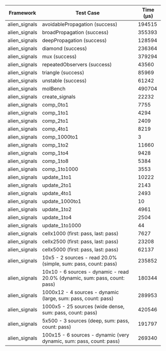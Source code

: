 | Framework | Test Case | Time (μs) |
| --- | --- | --- |
| alien_signals | avoidablePropagation (success) | 194515 |
| alien_signals | broadPropagation (success) | 355393 |
| alien_signals | deepPropagation (success) | 128594 |
| alien_signals | diamond (success) | 236364 |
| alien_signals | mux (success) | 379294 |
| alien_signals | repeatedObservers (success) | 43560 |
| alien_signals | triangle (success) | 85969 |
| alien_signals | unstable (success) | 61242 |
| alien_signals | molBench | 490704 |
| alien_signals | create_signals | 22232 |
| alien_signals | comp_0to1 | 7755 |
| alien_signals | comp_1to1 | 4294 |
| alien_signals | comp_2to1 | 2409 |
| alien_signals | comp_4to1 | 8219 |
| alien_signals | comp_1000to1 | 3 |
| alien_signals | comp_1to2 | 11660 |
| alien_signals | comp_1to4 | 9428 |
| alien_signals | comp_1to8 | 5384 |
| alien_signals | comp_1to1000 | 3553 |
| alien_signals | update_1to1 | 10222 |
| alien_signals | update_2to1 | 2143 |
| alien_signals | update_4to1 | 2493 |
| alien_signals | update_1000to1 | 10 |
| alien_signals | update_1to2 | 4961 |
| alien_signals | update_1to4 | 2504 |
| alien_signals | update_1to1000 | 44 |
| alien_signals | cellx1000 (first: pass, last: pass) | 7627 |
| alien_signals | cellx2500 (first: pass, last: pass) | 23208 |
| alien_signals | cellx5000 (first: pass, last: pass) | 62137 |
| alien_signals | 10x5 - 2 sources - read 20.0% (simple, sum: pass, count: pass) | 235852 |
| alien_signals | 10x10 - 6 sources - dynamic - read 20.0% (dynamic, sum: pass, count: pass) | 180344 |
| alien_signals | 1000x12 - 4 sources - dynamic (large, sum: pass, count: pass) | 289953 |
| alien_signals | 1000x5 - 25 sources (wide dense, sum: pass, count: pass) | 420546 |
| alien_signals | 5x500 - 3 sources (deep, sum: pass, count: pass) | 191797 |
| alien_signals | 100x15 - 6 sources - dynamic (very dynamic, sum: pass, count: pass) | 269340 |
